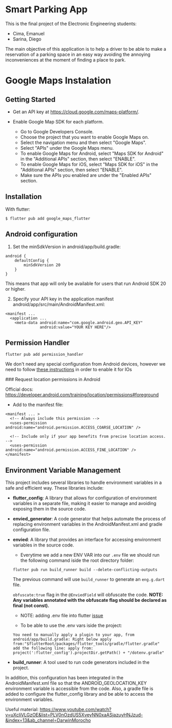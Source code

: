 # Smart Parking App

This is the final project of the Electronic Engineering students: 

- Cima, Emanuel
- Sarina, Diego

The main objective of this application is to help a driver to be able to make a reservation of a parking space in an easy way avoiding the annoying inconveniences at the moment of finding a place to park.

# Google Maps Instalation

## Getting Started 

- Get an API key at https://cloud.google.com/maps-platform/.

- Enable Google Map SDK for each platform.

    - Go to Google Developers Console.
    - Choose the project that you want to enable Google Maps on.
    - Select the navigation menu and then select "Google Maps".
    - Select "APIs" under the Google Maps menu.
    - To enable Google Maps for Android, select "Maps SDK for Android" in the "Additional APIs" section, then select "ENABLE".
    - To enable Google Maps for iOS, select "Maps SDK for iOS" in the "Additional APIs" section, then select "ENABLE".
    - Make sure the APIs you enabled are under the "Enabled APIs" section.

## Installation

With flutter: 
```
$ flutter pub add google_maps_flutter
```

## Android configuration
1. Set the minSdkVersion in android/app/build.gradle:

```
android {
    defaultConfig {
        minSdkVersion 20
    }
}
```
This means that app will only be available for users that run Android SDK 20 or higher.

2. Specify your API key in the application manifest android/app/src/main/AndroidManifest.xml:

```
<manifest ...
  <application ...
    <meta-data android:name="com.google.android.geo.API_KEY"
               android:value="YOUR KEY HERE"/>
```

## Permission Handler

```
flutter pub add permission_handler
```

We don't need any special configuration from Android devices, however we need to follow [these instructions](https://pub.dev/packages/permission_handler) in order to enable it for IOs

### Request location permissions in Android

Official docs: https://developer.android.com/training/location/permissions#foreground

- Add to the manifest file: 

```
<manifest ... >
  <!-- Always include this permission -->
  <uses-permission android:name="android.permission.ACCESS_COARSE_LOCATION" />

  <!-- Include only if your app benefits from precise location access. -->
  <uses-permission android:name="android.permission.ACCESS_FINE_LOCATION" />
</manifest>
```

## Environment Variable Management

This project includes several libraries to handle environment variables in a safe and efficient way. These libraries include:

- **flutter_config**: A library that allows for configuration of environment variables in a separate file, making it easier to manage and avoiding exposing them in the source code.

- **envied_generator**: A code generator that helps automate the process of replacing environment variables in the AndroidManifest.xml and gradle configuration file.

- **envied**: A library that provides an interface for accessing environment variables in the source code.

  - Everytime we add a new ENV VAR into our `.env` file we should run the following command iside the root directory folder:

  ```
  flutter pub run build_runner build --delete-conflicting-outputs
  ```

  The previous command will use `build_runner` to generate an `eng.g.dart` file.

  `obfuscate:true` flag in the `@EnviedField` will obfuscate the code. **NOTE: Any variables annotated with the obfuscate flag should be declared as final (not const).**

  - NOTE: adding .env file into flutter [issue](https://stackoverflow.com/questions/57587190/load-api-key-to-androidmanifest-xml-from-env-file-in-flutter)

  - To be able to use the .env vars iside the project:
  ```
  You need to manually apply a plugin to your app, from android/app/build.gradle: Right below apply from:"$flutterRoot/packages/flutter_tools/gradle/flutter.gradle" add the following line: apply from: project(':flutter_config').projectDir.getPath() + "/dotenv.gradle"
  ```

- **build_runner**: A tool used to run code generators included in the project.


In addition, this configuration has been integrated in the AndroidManifest.xml file so that the ANDROID_GEOLOCATION_KEY environment variable is accessible from the code. Also, a gradle file is added to configure the flutter_config library and be able to access the environment variables.


Useful material: https://www.youtube.com/watch?v=uXcliVLGzOE&list=PLV0nOzdUS5XveyNN0xaASjazuyHNJzud-&index=13&ab_channel=DarwinMorocho